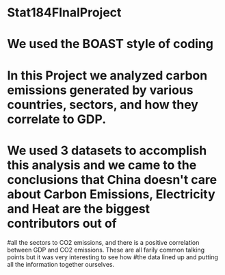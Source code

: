 # Stat184FInalProject
# We used the BOAST style of coding
# In this Project we analyzed carbon emissions generated by various countries, sectors, and how they correlate to GDP. 
# We used 3 datasets to accomplish this analysis and we came to the conclusions that China doesn't care about Carbon Emissions, Electricity and Heat are the biggest contributors out of 
#all the sectors to CO2 emissions, and there is a positive correlation between GDP and CO2 emissions. These are all farily common talking points but it was very interesting to see how
#the data lined up and putting all the information together ourselves.
